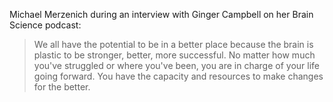 <!--
.. title: Michael Merzenich on realizing potential?
.. slug: michael_merzenich
.. date: 2014-01-24 03:27:00 UTC
.. tags: potential
.. category:
.. link: 
.. description: Interview pulled from The Brain Science Podcast
.. type: text
-->
 Michael Merzenich during an interview with Ginger Campbell on her Brain Science podcast:  
 > We all have the potential to be in a better place because the brain is plastic to be stronger, 
 better, more successful. No matter how much you've struggled or where you've been, you are in charge 
 of your life going forward. You have the capacity and resources to make changes for the better. 
